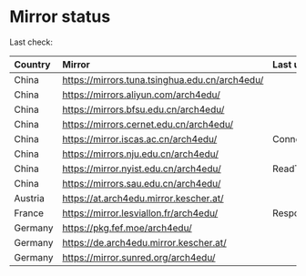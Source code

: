 <script src="./time.js"></script>
# Mirror status
Last check: <script type="text/javascript">localize(1717305493.4393208);</script>

|Country|Mirror|Last update|
|:------|:-----|:----------|
|China|https://mirrors.tuna.tsinghua.edu.cn/arch4edu/|<script type="text/javascript">localize(1717267460);</script>|
|China|https://mirrors.aliyun.com/arch4edu/|<script type="text/javascript">localize(1717267460);</script>|
|China|https://mirrors.bfsu.edu.cn/arch4edu/|<script type="text/javascript">localize(1717267460);</script>|
|China|https://mirrors.cernet.edu.cn/arch4edu/|<script type="text/javascript">localize(1717267460);</script>|
|China|https://mirror.iscas.ac.cn/arch4edu/|ConnectTimeout|
|China|https://mirrors.nju.edu.cn/arch4edu/|<script type="text/javascript">localize(1717267460);</script>|
|China|https://mirror.nyist.edu.cn/arch4edu/|ReadTimeout|
|China|https://mirrors.sau.edu.cn/arch4edu/|<script type="text/javascript">localize(1717267460);</script>|
|Austria|https://at.arch4edu.mirror.kescher.at/|<script type="text/javascript">localize(1717267460);</script>|
|France|https://mirror.lesviallon.fr/arch4edu/|Response 502|
|Germany|https://pkg.fef.moe/arch4edu/|<script type="text/javascript">localize(1717267460);</script>|
|Germany|https://de.arch4edu.mirror.kescher.at/|<script type="text/javascript">localize(1717267460);</script>|
|Germany|https://mirror.sunred.org/arch4edu/|<script type="text/javascript">localize(1717267460);</script>|

<script src="./tablefilter/tablefilter.js"></script>
<script src="./table.js"></script>